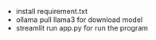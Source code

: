 - install requirement.txt
- ollama pull llama3 for download model
- streamlit run app.py for run the program
